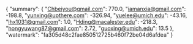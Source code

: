 {
    "summary": {
        "Chbeiyou@gmail.com": 770.0, 
        "iamanxia@gmail.com": -198.8, 
        "yunxing@upthere.com": -326.94, 
        "yuelee@umich.edu": -43.16, 
        "lhx1031@gmail.com": 1.0, 
        "Hding@macalester.edu": -218.3, 
        "hongyuwang87@gmail.com": 2.72, 
        "guoxing@umich.edu": 13.5
    }, 
    "watermark": "fa305d48c2fae850512725b460f72be04d6afdea"
}